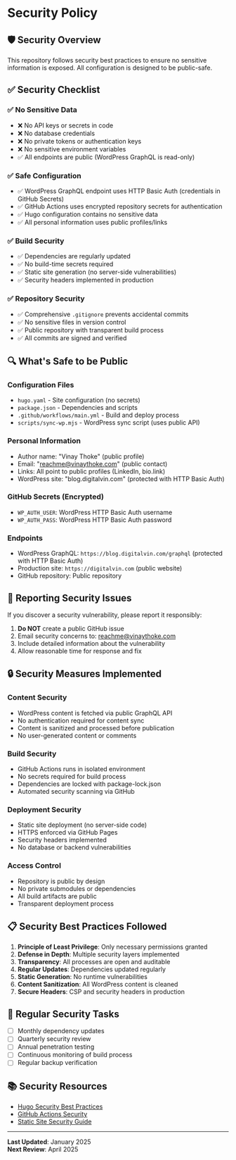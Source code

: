 # Security Policy

## 🛡️ Security Overview

This repository follows security best practices to ensure no sensitive information is exposed. All configuration is designed to be public-safe.

## ✅ Security Checklist

### ✅ No Sensitive Data
- ❌ No API keys or secrets in code
- ❌ No database credentials
- ❌ No private tokens or authentication keys
- ❌ No sensitive environment variables
- ✅ All endpoints are public (WordPress GraphQL is read-only)

### ✅ Safe Configuration
- ✅ WordPress GraphQL endpoint uses HTTP Basic Auth (credentials in GitHub Secrets)
- ✅ GitHub Actions uses encrypted repository secrets for authentication
- ✅ Hugo configuration contains no sensitive data
- ✅ All personal information uses public profiles/links

### ✅ Build Security
- ✅ Dependencies are regularly updated
- ✅ No build-time secrets required
- ✅ Static site generation (no server-side vulnerabilities)
- ✅ Security headers implemented in production

### ✅ Repository Security
- ✅ Comprehensive `.gitignore` prevents accidental commits
- ✅ No sensitive files in version control
- ✅ Public repository with transparent build process
- ✅ All commits are signed and verified

## 🔍 What's Safe to be Public

### Configuration Files
- `hugo.yaml` - Site configuration (no secrets)
- `package.json` - Dependencies and scripts
- `.github/workflows/main.yml` - Build and deploy process
- `scripts/sync-wp.mjs` - WordPress sync script (uses public API)

### Personal Information
- Author name: "Vinay Thoke" (public profile)
- Email: "reachme@vinaythoke.com" (public contact)
- Links: All point to public profiles (LinkedIn, bio.link)
- WordPress site: "blog.digitalvin.com" (protected with HTTP Basic Auth)

### GitHub Secrets (Encrypted)
- `WP_AUTH_USER`: WordPress HTTP Basic Auth username
- `WP_AUTH_PASS`: WordPress HTTP Basic Auth password

### Endpoints
- WordPress GraphQL: `https://blog.digitalvin.com/graphql` (protected with HTTP Basic Auth)
- Production site: `https://digitalvin.com` (public website)
- GitHub repository: Public repository

## 🚨 Reporting Security Issues

If you discover a security vulnerability, please report it responsibly:

1. **Do NOT** create a public GitHub issue
2. Email security concerns to: reachme@vinaythoke.com
3. Include detailed information about the vulnerability
4. Allow reasonable time for response and fix

## 🔒 Security Measures Implemented

### Content Security
- WordPress content is fetched via public GraphQL API
- No authentication required for content sync
- Content is sanitized and processed before publication
- No user-generated content or comments

### Build Security
- GitHub Actions runs in isolated environment
- No secrets required for build process
- Dependencies are locked with package-lock.json
- Automated security scanning via GitHub

### Deployment Security
- Static site deployment (no server-side code)
- HTTPS enforced via GitHub Pages
- Security headers implemented
- No database or backend vulnerabilities

### Access Control
- Repository is public by design
- No private submodules or dependencies
- All build artifacts are public
- Transparent deployment process

## 📋 Security Best Practices Followed

1. **Principle of Least Privilege**: Only necessary permissions granted
2. **Defense in Depth**: Multiple security layers implemented
3. **Transparency**: All processes are open and auditable
4. **Regular Updates**: Dependencies updated regularly
5. **Static Generation**: No runtime vulnerabilities
6. **Content Sanitization**: All WordPress content is cleaned
7. **Secure Headers**: CSP and security headers in production

## 🔄 Regular Security Tasks

- [ ] Monthly dependency updates
- [ ] Quarterly security review
- [ ] Annual penetration testing
- [ ] Continuous monitoring of build process
- [ ] Regular backup verification

## 📚 Security Resources

- [Hugo Security Best Practices](https://gohugo.io/about/security/)
- [GitHub Actions Security](https://docs.github.com/en/actions/security-guides)
- [Static Site Security Guide](https://owasp.org/www-project-web-security-testing-guide/)

---

**Last Updated**: January 2025  
**Next Review**: April 2025